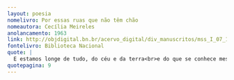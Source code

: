 ```yaml
---
layout: poesia
nomelivro: Por essas ruas que não têm chão
nomeautora: Cecília Meireles
anolancamento: 1963
link: http://objdigital.bn.br/acervo_digital/div_manuscritos/mss_I_07_12_033A_n15/mss_I_07_12_033A_n15.pdf
fontelivro: Biblioteca Nacional
quote: |
  E estamos longe de tudo, do céu e da terra<br>e do que se conhece mesmo de nós, absurdamente longe.
quotepagina: 9
---
```

